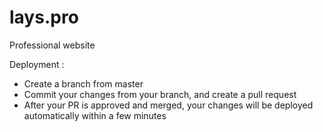 # lays.pro
Professional website

Deployment :

- Create a branch from master
- Commit your changes from your branch, and create a pull request
- After your PR is approved and merged, your changes will be deployed automatically within a few minutes
